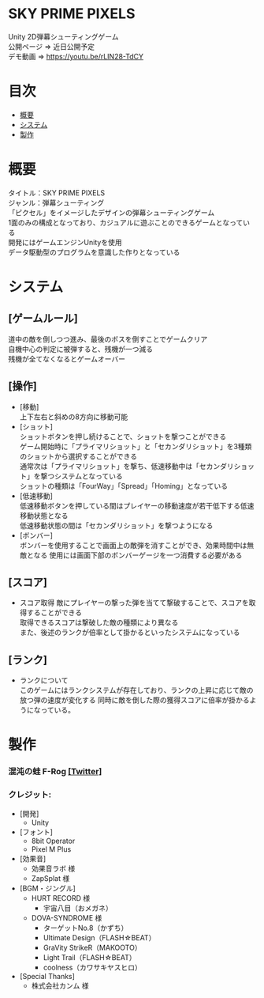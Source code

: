 # SKY PRIME PIXELS
Unity 2D弾幕シューティングゲーム  
公開ページ => 近日公開予定  
デモ動画 => https://youtu.be/rLIN28-TdCY

# 目次
* [概要](#概要)
* [システム](#システム)
* [製作](#製作)

# 概要
タイトル：SKY PRIME PIXELS  
ジャンル：弾幕シューティング  
「ピクセル」をイメージしたデザインの弾幕シューティングゲーム  
1面のみの構成となっており、カジュアルに遊ぶことのできるゲームとなっている  
開発にはゲームエンジンUnityを使用  
データ駆動型のプログラムを意識した作りとなっている


# システム
## [ゲームルール]
道中の敵を倒しつつ進み、最後のボスを倒すことでゲームクリア  
自機中心の判定に被弾すると、残機が一つ減る  
残機が全てなくなるとゲームオーバー

## [操作]
* [移動]  
上下左右と斜めの8方向に移動可能  
* [ショット]  
ショットボタンを押し続けることで、ショットを撃つことができる  
ゲーム開始時に「プライマリショット」と「セカンダリショット」を3種類のショットから選択することができる  
通常次は「プライマリショット」を撃ち、低速移動中は「セカンダリショット」を撃つシステムとなっている  
ショットの種類は「FourWay」「Spread」「Homing」となっている  
* [低速移動]  
低速移動ボタンを押している間はプレイヤーの移動速度が若干低下する低速移動状態となる  
低速移動状態の間は「セカンダリショット」を撃つようになる
* [ボンバー]  
ボンバーを使用することで画面上の敵弾を消すことができ、効果時間中は無敵となる
使用には画面下部のボンバーゲージを一つ消費する必要がある  

## [スコア]
* スコア取得
敵にプレイヤーの撃った弾を当てて撃破することで、スコアを取得することができる  
取得できるスコアは撃破した敵の種類により異なる  
また、後述のランクが倍率として掛かるといったシステムになっている

## [ランク]
* ランクについて  
このゲームにはランクシステムが存在しており、ランクの上昇に応じて敵の放つ弾の速度が変化する
同時に敵を倒した際の獲得スコアに倍率が掛かるようになっている。


# 製作
### 混沌の蛙 F-Rog [[Twitter]](https://twitter.com/CF_Frog)  
### クレジット:
* [開発]
    * Unity
* [フォント]
    * 8bit Operator
    * Pixel M Plus
* [効果音]
    * 効果音ラボ 様
    * ZapSplat 様
* [BGM・ジングル]
    * HURT RECORD 様
        * 宇宙八目（おメガネ）
    * DOVA-SYNDROME 様
        * ターゲットNo.8（かずち）
        * Ultimate Design（FLASH☆BEAT）
        * GraVity StrikeR（MAKOOTO）
        * Light Trail（FLASH☆BEAT）
        * coolness（カワサキヤスヒロ）
* [Special Thanks]
    * 株式会社カンム 様
